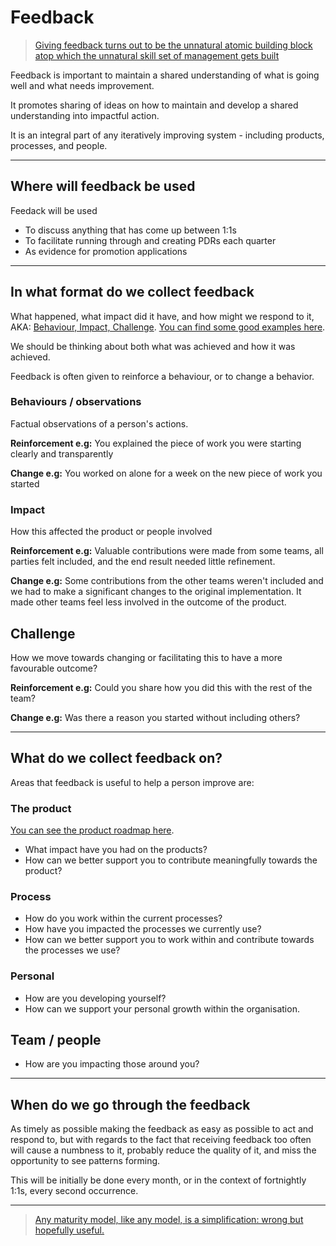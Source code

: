 # Feedback

> [Giving feedback turns out to be the unnatural atomic building block atop which the unnatural skill set of management gets built](https://a16z.com/2012/10/17/making-yourself-a-ceo/)

Feedback is important to maintain a shared understanding of what is going well and what needs improvement.

It promotes sharing of ideas on how to maintain and develop a shared understanding into impactful action.

It is an integral part of any iteratively improving system - including products, processes, and people.

---

## Where will feedback be used

Feedack will be used
* To discuss anything that has come up between 1:1s 
* To facilitate running through and creating PDRs each quarter
* As evidence for promotion applications

---

## In what format do we collect feedback

What happened, what impact did it have, and how might we respond to it, AKA: [Behaviour, Impact, Challenge](https://www.mindtools.com/pages/article/situation-behavior-impact-feedback.htm). [You can find some good examples here](https://larahogan.me/blog/feedback-equation/).

We should be thinking about both what was achieved and how it was achieved.

Feedback is often given to reinforce a behaviour, or to change a behavior.

### Behaviours / observations
Factual observations of a person's actions.

**Reinforcement e.g:** You explained the piece of work you were starting clearly and transparently

**Change e.g:** You worked on alone for a week on the new piece of work you started

### Impact
How this affected the product or people involved

**Reinforcement e.g:** Valuable contributions were made from some teams, all parties felt included, and the end result needed little refinement.

**Change e.g:** Some contributions from the other teams weren't included and we had to make a significant changes to the original implementation. It made other teams feel less involved in the outcome of the product.

## Challenge

How we move towards changing or facilitating this to have a more favourable outcome?

**Reinforcement e.g:** Could you share how you did this with the rest of the team?

**Change e.g:** Was there a reason you started without including others?

---

## What do we collect feedback on?

Areas that feedback is useful to help a person improve are:

### The product

[You can see the product roadmap here](https://roadmap.wellcomecollection.org/tabs/1-planned).

* What impact have you had on the products?
* How can we better support you to contribute meaningfully towards the product?

### Process

* How do you work within the current processes?
* How have you impacted the processes we currently use?
* How can we better support you to work within and contribute towards the processes we use?

### Personal

* How are you developing yourself?
* How can we support your personal growth within the organisation.

## Team / people

* How are you impacting those around you?

---

## When do we go through the feedback

As timely as possible making the feedback as easy as possible to act and respond to, but with regards to the fact that receiving feedback too often will cause a numbness to it, probably reduce the quality of it, and miss the opportunity to see patterns forming.

This will be initially be done every month, or in the context of fortnightly 1:1s, every second occurrence.

---

> [Any maturity model, like any model, is a simplification: wrong but hopefully useful.](https://martinfowler.com/bliki/MaturityModel.html)
